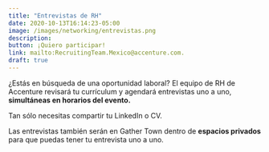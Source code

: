```yaml
---
title: "Entrevistas de RH"
date: 2020-10-13T16:14:23-05:00
image: /images/networking/entrevistas.png
description: 
button: ¡Quiero participar!
link: mailto:RecruitingTeam.Mexico@accenture.com.
draft: true
---
```


¿Estás en búsqueda de una oportunidad laboral? El equipo de RH de Accenture revisará tu currículum y agendará entrevistas uno a uno, <b>simultáneas en horarios del evento. </b>

Tan sólo necesitas compartir tu LinkedIn o CV.

Las entrevistas también serán en Gather Town dentro de <b>espacios privados</b> para que puedas tener tu entrevista uno a uno.

